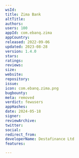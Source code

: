 ```yaml
---
wsId: 
title: Zima Bank
altTitle: 
authors: 
users: 100
appId: com.ebanq.zima
appCountry: 
released: 2022-09-06
updated: 2023-08-28
version: 1.4.0
stars: 
ratings: 
reviews: 
size: 
website: 
repository: 
issue: 
icon: com.ebanq.zima.png
bugbounty: 
meta: removed
verdict: fewusers
appHashes: 
date: 2024-05-18
signer: 
reviewArchive: 
twitter: 
social: 
redirect_from: 
developerName: Destafinance Ltd
features: 

---
```


